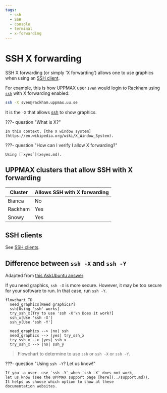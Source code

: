 ```yaml
---
tags:
  - ssh
  - SSH
  - console
  - terminal
  - x-forwarding
---
```


# SSH X forwarding

SSH X forwarding (or simply 'X forwarding')
allows one to use graphics when using an [SSH client](ssh_client.md).

For example, this is how UPPMAX user `sven` would login
to Rackham using [`ssh`](ssh.md) with X forwarding enabled:

```bash
ssh -X sven@rackham.uppmax.uu.se
```

It is the `-X` that allows [ssh](ssh.md) to show graphics.

???- question "What is X?"

    In this context, [the X window system](https://en.wikipedia.org/wiki/X_Window_System).

???- question "How can I verify I allow X forwarding?"

    Using [`xyes`](xeyes.md).


## UPPMAX clusters that allow SSH with X forwarding

Cluster|Allows SSH with X forwarding
-------|----------------------------
Bianca |No
Rackham|Yes
Snowy  |Yes

## SSH clients

See [SSH clients](../software/ssh_client.md).

## Difference between `ssh -X` and `ssh -Y`

Adapted from [this AskUbuntu answer](https://askubuntu.com/a/35518):

If you need graphics, `ssh -X` is more secure.
However, it may be too secure for your software to run.
In that case, run `ssh -Y`.

```mermaid
flowchart TD
  need_graphics[Need graphics?]
  ssh[Using 'ssh' works]
  try_ssh_x[Try to use 'ssh -X'\n Does it work?]
  ssh_x[Use 'ssh -X']
  ssh_y[Use 'ssh -Y']

  need_graphics --> |no| ssh
  need_graphics --> |yes| try_ssh_x
  try_ssh_x --> |yes| ssh_x
  try_ssh_x --> |no| ssh_y
```

> Flowchart to determine to use `ssh` or `ssh -X` or `ssh -Y`.

???- question "Using `ssh -Y`? Let us know!"

    If you -a user- use `ssh -Y` when `ssh -X` does not work,
    let us know (see the UPPMAX support page [here](../support.md)).
    It helps us choose which option to show at these
    documentation websites.
